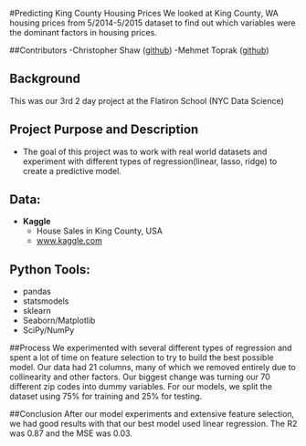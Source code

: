 #Predicting King County Housing Prices
We looked at King County, WA housing prices from 5/2014-5/2015 dataset to find out which variables were the dominant factors in housing prices.

##Contributors 
 -Christopher Shaw ([github](https://github.com/JackBurton11/))
 -Mehmet Toprak ([github](https://github.com/toprakmehmet/))

## Background
This was our 3rd 2 day project at the Flatiron School (NYC Data Science)

## Project Purpose and Description
 - The goal of this project was to work with real world datasets and experiment with different types of regression(linear, lasso, ridge) to create a predictive model. 
 
## Data:
 - **Kaggle**
	- House Sales in King County, USA
	- www.kaggle.com

## Python Tools:
   - pandas
   - statsmodels
   - sklearn
   - Seaborn/Matplotlib
   - SciPy/NumPy

##Process
We experimented with several different types of regression and spent a lot of time on feature selection to try to build the best possible model. Our data had 21 columns, many of which we removed entirely due to collinearity and other factors. Our biggest change was turning our 70 different zip codes into dummy variables. For our models, we split the dataset using 75% for training and 25% for testing.

##Conclusion
After our model experiments and extensive feature selection, we had good results with that our best model used linear regression. The R2 was 0.87 and the MSE was 0.03.
